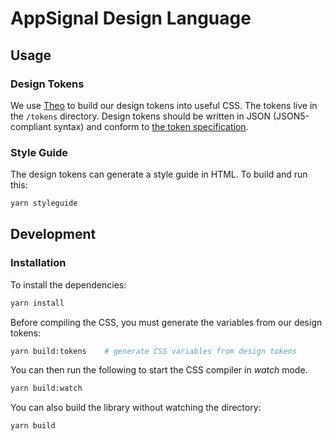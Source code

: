 # AppSignal Design Language

## Usage

### Design Tokens

We use [Theo](https://github.com/salesforce-ux/theo) to build our design tokens into useful CSS. The tokens live in the `/tokens` directory. Design tokens should be written in JSON (JSON5-compliant syntax) and conform to [the token specification](https://github.com/salesforce-ux/theo#spec).

### Style Guide

The design tokens can generate a style guide in HTML. To build and run this:

```bash
yarn styleguide
```

## Development

### Installation

To install the dependencies:

```bash
yarn install
```

Before compiling the CSS, you must generate the variables from our design tokens:

```bash
yarn build:tokens    # generate CSS variables from design tokens
```

You can then run the following to start the CSS compiler in _watch_ mode.

```bash
yarn build:watch
```

You can also build the library without watching the directory:

```bash
yarn build
```
